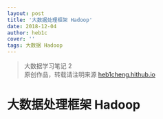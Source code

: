 ```yaml
---
layout: post
title: '大数据处理框架 Hadoop'
date: 2018-12-04
author: heb1c
cover: ''
tags: 大数据 Hadoop
---
```


> 大数据学习笔记 2  
> 原创作品，转载请注明来源 [heb1cheng.hithub.io](https://heb1cheng.hithub.io)  
# 大数据处理框架 Hadoop